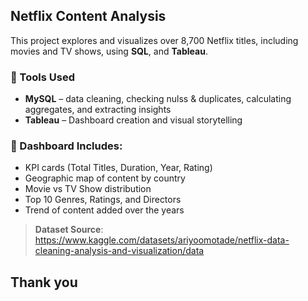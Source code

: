 ##  Netflix Content Analysis 

This project explores and visualizes over 8,700 Netflix titles, including movies and TV shows, using **SQL**, and **Tableau**.

### 🔧 Tools Used

* **MySQL** – data cleaning, checking nulss & duplicates, calculating aggregates, and extracting insights
* **Tableau** – Dashboard creation and visual storytelling

### 🔗 Dashboard Includes:

* KPI cards (Total Titles, Duration, Year, Rating)
* Geographic map of content by country
* Movie vs TV Show distribution
* Top 10 Genres, Ratings, and Directors
* Trend of content added over the years

> **Dataset Source**: https://www.kaggle.com/datasets/ariyoomotade/netflix-data-cleaning-analysis-and-visualization/data

## Thank you
